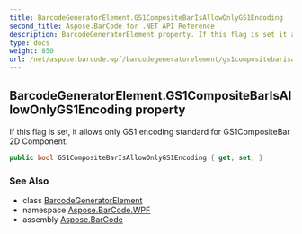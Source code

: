 ```yaml
---
title: BarcodeGeneratorElement.GS1CompositeBarIsAllowOnlyGS1Encoding
second_title: Aspose.BarCode for .NET API Reference
description: BarcodeGeneratorElement property. If this flag is set it allows only GS1 encoding standard for GS1CompositeBar 2D Component
type: docs
weight: 850
url: /net/aspose.barcode.wpf/barcodegeneratorelement/gs1compositebarisallowonlygs1encoding/
---
```

## BarcodeGeneratorElement.GS1CompositeBarIsAllowOnlyGS1Encoding property

If this flag is set, it allows only GS1 encoding standard for GS1CompositeBar 2D Component.

```csharp
public bool GS1CompositeBarIsAllowOnlyGS1Encoding { get; set; }
```

### See Also

* class [BarcodeGeneratorElement](../)
* namespace [Aspose.BarCode.WPF](../../barcodegeneratorelement/)
* assembly [Aspose.BarCode](../../../)



